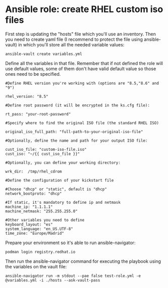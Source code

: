 # Ansible role: create RHEL custom iso files

First step is updating the "hosts" file which you'll use an inventory. Then you need to create yaml file (I recommend to protect the file using ansible-vault) in which you'll store all the needed variable values:

```
ansible-vault create variables.yml
```

Define all the variables in that file. Remember that if not defined the role will use default values, some of them don't have valid default value so those ones need to be specified.

```
#Define RHEL version you're working with (options are "8.5,"8.6" and "9")

rhel_version: "8.5"

#Define root password (it will be encrypted in the ks.cfg file):

rt_pass: "your-root-password"

#Specify where to find the original ISO file (the standard RHEL ISO)

original_iso_full_path: "full-path-to-your-original-iso-file"

#Optionally, define the name and path for your output ISO file:

cust_iso_file: "custom-iso-file.iso"
cust_iso: "~/{{ cust_iso_file }}"

#Optionally, you can define your working directory:

wrk_dir:  /tmp/rhel_cdrom

#Define the configuration of your kickstart file

#Choose "dhcp" or "static", default is "dhcp"
network_bootproto: "dhcp"

#If static, it's mandatory to define ip and netmask
machine_ip: "1.1.1.1"
machine_netmask: "255.255.255.0"

#Other variables you need to define
keyboard_layout: "es"
system_language: "en_US.UTF-8"
time_zone: "Europe/Madrid"
```

Prepare your environment so it's able to run ansible-navigator:

```
podman login registry.redhat.io
```

Then run the ansible-navigator command for executing the playbook using the variables on the vault file:

```
ansible-navigator run -m stdout --pae false test-role.yml -e @variables.yml -i ./hosts --ask-vault-pass
```
